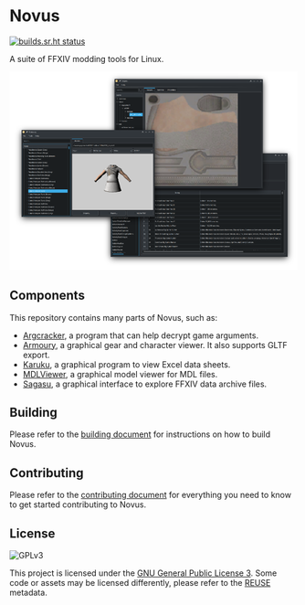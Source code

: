 # Novus

[![builds.sr.ht status](https://builds.sr.ht/~redstrate/novus.svg)](https://builds.sr.ht/~redstrate/novus?)

A suite of FFXIV modding tools for Linux.

![Screenshot of some of the applications](misc/screenshot-main.png)

## Components

This repository contains many parts of Novus, such as:

* [Argcracker](argcracker), a program that can help decrypt game arguments.
* [Armoury](armoury), a graphical gear and character viewer. It also supports GLTF export.
* [Karuku](karuku), a graphical program to view Excel data sheets.
* [MDLViewer](mdlviewer), a graphical model viewer for MDL files.
* [Sagasu](sagasu), a graphical interface to explore FFXIV data archive files.

## Building

Please refer to the [building document](BUILDING.md) for instructions on how to build Novus.

## Contributing

Please refer to the [contributing document](CONTRIBUTING.md) for everything you need to know to get started contributing to Novus.

## License

![GPLv3](https://www.gnu.org/graphics/gplv3-127x51.png)

This project is licensed under the [GNU General Public License 3](LICENSE). Some code or assets may be licensed differently, please refer to the [REUSE](https://reuse.software/spec/) metadata.